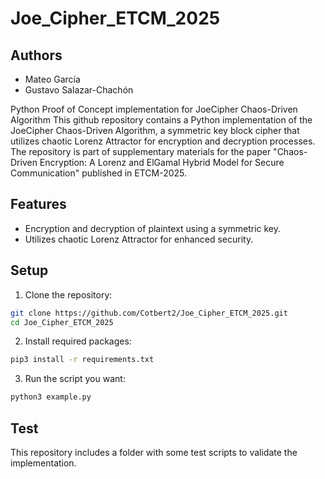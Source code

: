 # Joe_Cipher_ETCM_2025

## Authors
- Mateo García
- Gustavo Salazar-Chachón

Python Proof of Concept implementation for JoeCipher Chaos-Driven Algorithm
This github repository contains a Python implementation of the JoeCipher Chaos-Driven Algorithm, a symmetric key block cipher that utilizes chaotic Lorenz Attractor for encryption and decryption processes.
The repository is part of supplementary materials for the paper "Chaos-Driven Encryption: A Lorenz and ElGamal Hybrid Model for Secure Communication" published in ETCM-2025.

## Features
- Encryption and decryption of plaintext using a symmetric key.
- Utilizes chaotic Lorenz Attractor for enhanced security.

## Setup
1. Clone the repository:
```bash
git clone https://github.com/Cotbert2/Joe_Cipher_ETCM_2025.git
cd Joe_Cipher_ETCM_2025
```

2. Install required packages:
```bash
pip3 install -r requirements.txt
```
3. Run the script you want:

```bash
python3 example.py
```

## Test
This repository includes a folder with some test scripts to validate the implementation.

